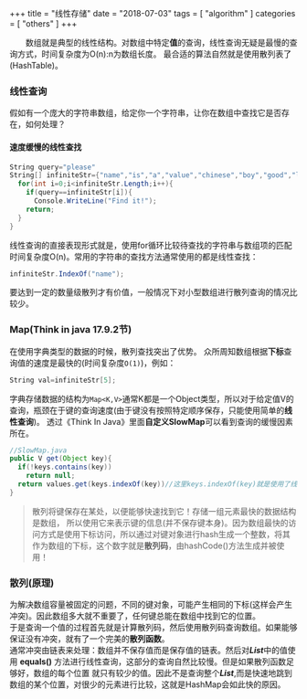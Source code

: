 +++
title = "线性存储"
date = "2018-07-03"
tags = [ "algorithm" ]
categories = [ "others" ]
+++

　　数组就是典型的线性结构。对数组中特定**值**的查询，线性查询无疑是最慢的查询方式，时间复杂度为O(n):n为数组长度。
最合适的算法自然就是使用散列表了(HashTable)。
<!--more-->
### 线性查询
假如有一个庞大的字符串数组，给定你一个字符串，让你在数组中查找它是否存在，如何处理？

#### 速度缓慢的线性查找
```csharp
String query="please"
String[] infiniteStr={"name","is","a","value","chinese","boy","good","like"};
  for(int i=0;i<infiniteStr.Length;i++){
    if(query==infiniteStr[i]){
      Console.WriteLine("Find it!");
    return;
  }
}
```

线性查询的直接表现形式就是，使用for循环比较待查找的字符串与数组项的匹配时间复杂度O(n)。常用的字符串的查找方法通常使用的都是线性查找：

```csharp
infiniteStr.IndexOf("name");
```
要达到一定的数量级散列才有价值，一般情况下对小型数组进行散列查询的情况比较少。

### Map(Think in java 17.9.2节)
在使用字典类型的数据的时候，散列查找突出了优势。
众所周知数组根据**下标**查询值的速度是最快的(时间复杂度`O(1)`)，例如：
```csharp
String val=infiniteStr[5];
```
字典存储数据的结构为`Map<K,V>`通常K都是一个Object类型，所以对于给定值V的查询，瓶颈在于键的查询速度(由于键没有按照特定顺序保存，只能使用简单的**线性查询**)。
透过《Think In Java》里面**自定义SlowMap**可以看到查询的缓慢因素所在。

```java
//SlowMap.java
public V get(Object key){
  if(!keys.contains(key))
    return null;
  return values.get(keys.indexOf(key))//这里keys.indexOf(key)就是使用了线性查询，ArrayList源码里面的使用的就是for循环
}
```
> 散列将键保存在某处，以便能够快速找到它！存储一组元素最快的数据结构是数组，
所以使用它来表示键的信息(并不保存键本身)。因为数组最快的访问方式是使用下标访问，所以通过对键对象进行hash生成一个整数，将其作为数组的下标，这个数字就是**散列码**，由hashCode()方法生成并被使用！

### 散列(原理)

为解决数组容量被固定的问题，不同的键对象，可能产生相同的下标(这样会产生冲突)。因此数组多大就不重要了，任何键总能在数组中找到它的位置。  
于是查询一个值的过程首先就是计算散列码，然后使用散列码查询数组。如果能够保证没有冲突，就有了一个完美的**散列函数**。  
通常冲突由链表来处理：数组并不保存值而是保存值的链表。然后对***List***中的值使用 **equals()** 方法进行线性查询，这部分的查询自然比较慢。但是如果散列函数足够好，数组的每个位置
就只有较少的值。因此不是查询整个***List***,而是快速地跳到数组的某个位置，对很少的元素进行比较，这就是HashMap会如此快的原因。
　　
